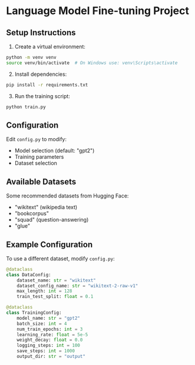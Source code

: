 # Language Model Fine-tuning Project

## Setup Instructions

1. Create a virtual environment:
```bash
python -m venv venv
source venv/bin/activate  # On Windows use: venv\Scripts\activate
```

2. Install dependencies:
```bash
pip install -r requirements.txt
```

3. Run the training script:
```bash
python train.py
```

## Configuration

Edit `config.py` to modify:
- Model selection (default: "gpt2")
- Training parameters
- Dataset selection

## Available Datasets

Some recommended datasets from Hugging Face:
- "wikitext" (wikipedia text)
- "bookcorpus"
- "squad" (question-answering)
- "glue"

## Example Configuration

To use a different dataset, modify `config.py`:
```python
@dataclass
class DataConfig:
    dataset_name: str = "wikitext"
    dataset_config_name: str = "wikitext-2-raw-v1"
    max_length: int = 128
    train_test_split: float = 0.1

@dataclass
class TrainingConfig:
    model_name: str = "gpt2"
    batch_size: int = 4
    num_train_epochs: int = 3
    learning_rate: float = 5e-5
    weight_decay: float = 0.0
    logging_steps: int = 100
    save_steps: int = 1000
    output_dir: str = "output"
```
